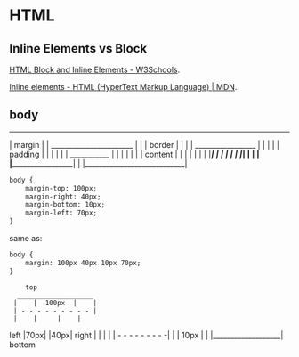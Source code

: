 # HTML

## Inline Elements vs Block

[HTML Block and Inline Elements - W3Schools](http://www.w3schools.com/html/html_blocks.asp).

[Inline elements - HTML (HyperText Markup Language) | MDN](https://developer.mozilla.org/en-US/docs/Web/HTML/Inline_elemente).

## body

  ____________________________
 |           margin           |
 |   _______________________  |
 |  |        border         | |
 |  |   _________________   | |
 |  |  |     padding     |  | |
 |  |  |   ___________   |  | |
 |  |  |  |  content  |  |  | |
 |  |  |  |___________|  |  | |
 |  |  |_________________|  | |
 |  |_______________________| |
 |____________________________|

```html
body {
	margin-top: 100px;
	margin-right: 40px;
	margin-bottom: 10px;
	margin-left: 70px;
}
```
same as:

```html
body { 
	margin: 100px 40px 10px 70px;
}
```

		top
	  ___________________
	 |    |  100px  |    |
	 | - - - - - - - - - |
	 |    |		|    |
 left	 |70px|  	|40px|	  right
	 |    |         |    |
	 | -  - - - - - - - -|
	 |    |   10px  |    |
 	 |___________________|
	        bottom



